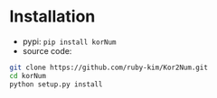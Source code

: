 # Installation

- pypi: `pip install korNum`
- source code:

```bash
git clone https://github.com/ruby-kim/Kor2Num.git
cd korNum
python setup.py install
```
